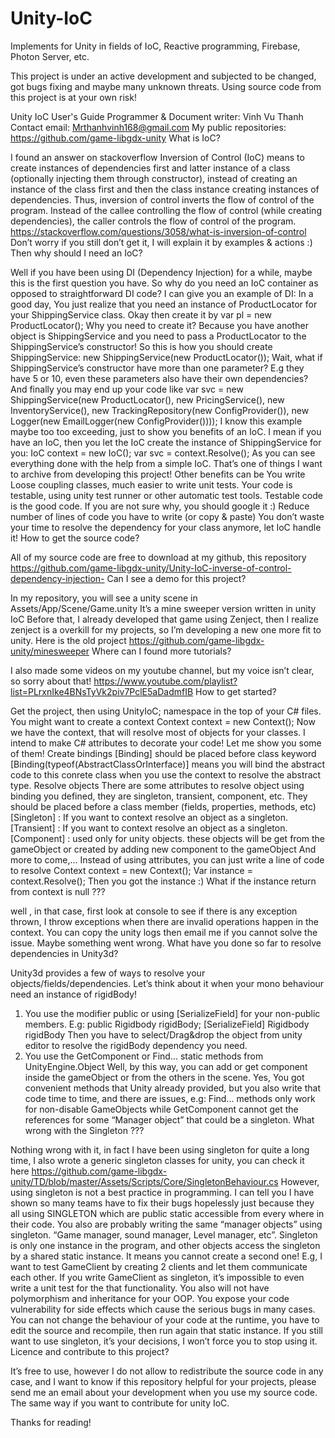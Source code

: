 # Unity-IoC
Implements for Unity in fields of IoC, Reactive programming, Firebase, Photon Server, etc.

This project is under an active development and subjected to be changed, got bugs fixing and maybe many unknown threats. Using source code from this project is at your own risk!

Unity IoC User's Guide
Programmer & Document writer: Vinh Vu Thanh
Contact email: Mrthanhvinh168@gmail.com
My public repositories: https://github.com/game-libgdx-unity 
What is IoC?

I found an answer on stackoverflow
Inversion of Control (IoC) means to create instances of dependencies first and latter instance of a class (optionally injecting them through constructor), instead of creating an instance of the class first and then the class instance creating instances of dependencies. Thus, inversion of control inverts the flow of control of the program. Instead of the callee controlling the flow of control (while creating dependencies), the caller controls the flow of control of the program.
https://stackoverflow.com/questions/3058/what-is-inversion-of-control 
Don’t worry if you still don’t get it, I will explain it by examples & actions :)
Then why should I need an IoC?

Well if you have been using DI (Dependency Injection) for a while, maybe this is the first question you have. So why do you need an IoC container as opposed to straightforward DI code?
I can give you an example of DI: 
In a good day, You just realize that you need an instance of ProductLocator for your ShippingService class.
Okay then create it by var pl = new ProductLocator();
Why you need to create it? Because you have another object is ShippingService and you need to pass a ProductLocator to the ShippingService’s constructor!
So this is how you should create ShippingService: new ShippingService(new ProductLocator());
Wait, what if ShippingService’s constructor have more than one parameter? E.g they have 5 or 10, even these parameters also have their own dependencies? And finally you may end up your code like
var svc = new ShippingService(new ProductLocator(), 
   new PricingService(), new InventoryService(), 
   new TrackingRepository(new ConfigProvider()), 
   new Logger(new EmailLogger(new ConfigProvider())));
I know this example maybe too too exceeding, just to show you benefits of an IoC. I mean if you have an IoC, then you let the IoC create the instance of ShippingService for you:
IoC context = new IoC();
var svc = context.Resolve<ShippingService>();
As you can see everything done with the help from a simple IoC.
That’s one of things I want to archive from developing this project!
Other benefits can be
You write Loose coupling classes, much easier to write unit tests.
Your code is testable, using unity test runner or other automatic test tools.
Testable code is the good code. If you are not sure why, you should google it :)
Reduce number of lines of code you have to write (or copy & paste)
You don’t waste your time to resolve the dependency for your class anymore, let IoC handle it!
How to get the source code?

All of my source code are free to download at my github, this repository
https://github.com/game-libgdx-unity/Unity-IoC-inverse-of-control-dependency-injection- 
Can I see a demo for this project?

In my repository, you will see a unity scene in Assets/App/Scene/Game.unity
It’s a mine sweeper version written in unity IoC 
Before that, I already developed that game using Zenject, then I realize zenject is a overkill for my projects, so I’m developing a new one more fit to unity. Here is the old project
https://github.com/game-libgdx-unity/minesweeper 
Where can I found more tutorials?

I also made some videos on my youtube channel, but my voice isn’t clear, so sorry about that!
https://www.youtube.com/playlist?list=PLrxnIke4BNsTyVk2piv7PclE5aDadmfIB 
How to get started?

Get the project, then using UnityIoC; namespace in the top of your C# files.
You might want to create a context
Context context = new Context();
Now we have the context, that will resolve most of objects for your classes. 
I intend to make C# attributes to decorate your code! Let me show you some of them!
Create bindings
[Binding] should be placed before class keyword
[Binding(typeof(AbstractClassOrInterface)] means you will bind the abstract code to this conrete class when you use the context to resolve the abstract type.
Resolve objects
There are some attributes to resolve object using binding you defined, they are singleton, transient, component, etc. They should be placed before a class member (fields, properties, methods, etc)
[Singleton] :  If you want to context resolve an object as a singleton. 
[Transient] :  If you want to context resolve an object as a singleton.
[Component] : used only for unity objects. these objects will be get from the gameObject or created by adding new component to the gameObject
And more to come,...
Instead of using attributes, you can just write a line of code to resolve
Context context = new Context();
Var instance = context.Resolve<TypeOfClassYouWant>();
Then you got the instance :)
What if the instance return from context is null ???

well , in that case, first look at console to see if there is any exception thrown, I throw exceptions when there are invalid operations happen in the context. 
You can copy the unity logs then email me if you cannot solve the issue.  Maybe something went wrong.
What have you done so far to resolve dependencies in Unity3d?

Unity3d provides a few of ways to resolve your objects/fields/dependencies. Let’s think about it when your mono behaviour need an instance of rigidBody!
1. You use the modifier public or using [SerializeField] for your non-public members.
E.g: public Rigidbody rigidBody; [SerializeField] Rigidbody rigidBody
Then you have to select/Drag&drop the object from unity editor to resolve the rigidBody dependency you need.
2. You use the GetComponent or Find... static methods from UnityEngine.Object
Well, by this way, you can add or get component inside the gameObject or from the others in the scene.
Yes, You got convenient methods that Unity already provided, but you also write that code time to time,  and there are issues, e.g:  Find... methods only work for non-disable GameObjects while GetComponent cannot get the references for some “Manager object” that could be a singleton.
What wrong with the Singleton ???

Nothing wrong with it, in fact I have been using singleton for quite a long time, I also wrote a generic singleton classes for  unity, you can check it here
https://github.com/game-libgdx-unity/TD/blob/master/Assets/Scripts/Core/SingletonBehaviour.cs 
However, using singleton is not a best practice in programming. I can tell you I have shown so many teams have to fix their bugs hopelessly just because they all using SINGLETON which are public static accessible from every where in their code. You also are probably writing the same “manager objects” using singleton. “Game manager, sound manager, Level manager, etc”.
Singleton is only one instance in the program, and other objects access the singleton by a shared static instance. 
It means you cannot create a second one! E.g, I want to test GameClient by creating 2 clients and let them communicate each other. If you write GameClient as singleton, it’s impossible to even write a unit test for the that functionality.
You also will not have polymorphism and inheritance for your OOP.
You expose your code vulnerability for side effects which cause the serious bugs in many cases.
You can not change the behaviour of your code at the runtime, you have to edit the source and recompile, then run again that static instance.
If you still want to use singleton, it’s your decisions, I won’t force you to stop using it.
Licence and contribute to this project?

It’s free to use, however I do not allow to redistribute the source code in any case, and  I want to know if this repository helpful for your projects, please send me an email about your development when you use my source code. The same way if you want to contribute for unity IoC.

Thanks for reading!

